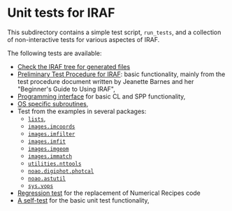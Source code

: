 # Unit tests for IRAF

This subdirectory contains a simple test script, `run_tests`, and a
collection of non-interactive tests for various aspectes of IRAF. 

The following tests are available:

 * [Check the IRAF tree for generated files](files.md)
 * [Preliminary Test Procedure for IRAF](testproc.md): basic functionality,
   mainly from the test procedure document written by Jeanette Barnes and 
   her "Beginner's Guide to Using IRAF",
 * [Programming interface](programming.md) for basic CL and SPP functionality,
 * [OS specific subroutines](os.md),
 * Test from the examples in several packages:
    - [`lists`](lists.md),
    - [`images.imcoords`](images.imcoords.md)
    - [`images.imfilter`](images.imfilter.md)
    - [`images.imfit`](images.imfit.md)
    - [`images.imgeom`](images.imgeom.md)
    - [`images.immatch`](images.immatch.md)
    - [`utilities.nttools`](utilities.nttools.md)
    - [`noao.digiphot.photcal`](noao.digiphot.photcal.md)
    - [`noao.astutil`](noao.astutil.md)
	- [`sys.vops`](sys.vops.md)
 * [Regression test](numerical-recipes.md) for the replacement of Numerical
   Recipes code
 * [A self-test](test-syntax.md) for the basic unit test functionality,
